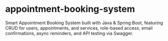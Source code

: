 # appointment-booking-system
Smart Appointment Booking System built with Java &amp; Spring Boot, featuring CRUD for users, appointments, and services, role-based access, email confirmations, async reminders, and API testing via Swagger.

